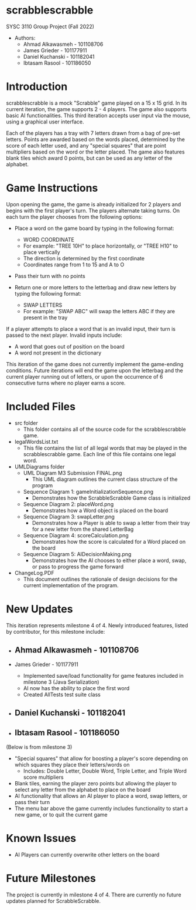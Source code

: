 # scrabblescrabble
SYSC 3110 Group Project (Fall 2022)

- Authors:
	- Ahmad Alkawasmeh - 101108706
	- James Grieder - 101177911
	- Daniel Kuchanski - 101182041
	- Ibtasam Rasool - 101186050


# Introduction

scrabblescrabble is a mock "Scrabble" game played on a 15 x 15 grid.  In its current iteration, the game supports 2 - 4 players.  The game also supports basic AI functionalities.  This third iteration accepts user input via the mouse, using a graphical user interface.

Each of the players has a tray with 7 letters drawn from a bag of pre-set letters.  Points are awarded based on the words placed, determined by the score of each letter used, and any "special squares" that are point multipliers based on the word or the letter placed.  The game also features blank tiles which award 0 points, but can be used as any letter of the alphabet.

# Game Instructions

Upon opening the game, the game is already initialized for 2 players and begins with the first player's turn.  The players alternate taking turns.  On each turn the player chooses from the following options:

- Place a word on the game board by typing in the following format:
	- WORD COORDINATE
	- For example: "TREE 10H" to place horizontally, or "TREE H10" to place vertically
	- The direction is determined by the first coordinate
	- Coordinates range from 1 to 15 and A to O

- Pass their turn with no points

- Return one or more letters to the letterbag and draw new letters by typing the following format:
	- SWAP LETTERS
	- For example: "SWAP ABC" will swap the letters ABC if they are present in the tray

If a player attempts to place a word that is an invalid input, their turn is passed to the next player.  Invalid inputs include:
- A word that goes out of position on the board
- A word not present in the dictionary

This iteration of the game does not currently implement the game-ending conditions.  Future iterations will end the game upon the letterbag and the current player running out of letters, or upon the occurrence of 6 consecutive turns where no player earns a score.


# Included Files

- src folder
	- This folder contains all of the source code for the scrabblescrabble game.
- legalWordsList.txt
	-  This file contains the list of all legal words that may be played in the scrabblescrabble game.  Each line of this file contains one legal word.
- UMLDiagrams folder
	- UML Diagram M3 Submission FINAL.png
		- This UML diagram outlines the current class structure of the program
	- Sequence Diagram 1: gameInitializationSequence.png
		- Demonstrates how the ScrabbleScrabble Game class is initialized
	- Sequence Diagram 2: placeWord.png
		- Demonstrates how a Word object is placed on the board
	- Sequence Diagram 3: swapLetter.png
		- Demonstrates how a Player is able to swap a letter from their tray for a new letter from the shared LetterBag
	- Sequence Diagram 4: scoreCalculation.png
		- Demonstrates how the score is calculated for a Word placed on the board
	- Sequence Diagram 5: AIDecisionMaking.png
		- Demonstrates how the AI chooses to either place a word, swap, or pass to progress the game forward
- ChangeLog.PDF
	- This document outlines the rationale of design decisions for the current implementation of the program.


# New Updates

This iteration represents milestone 4 of 4.  Newly introduced features, listed by contributor, for this milestone include:

- Ahmad Alkawasmeh - 101108706
  - 

- James Grieder - 101177911
  - Implemented save/load functionality for game features included in milestone 3 (Java Serialization)
  - AI now has the ability to place the first word
  - Created AllTests test suite class

- Daniel Kuchanski - 101182041
  - 

- Ibtasam Rasool - 101186050
  - 


(Below is from milestone 3)
- "Special squares" that allow for boosting a player's score depending on which squares they place their letters/words on
	- Includes: Double Letter, Double Word, Triple Letter, and Triple Word score multipliers
- Blank tiles, earning the player zero points but allowing the player to select any letter from the alphabet to place on the board 
- AI functionality that allows an AI player to place a word, swap letters, or pass their turn
- The menu bar above the game currently includes functionality to start a new game, or to quit the current game


# Known Issues

- AI Players can currently overwrite other letters on the board



# Future Milestones

The project is currently in milestone 4 of 4.  There are currently no future updates planned for ScrabbleScrabble.


